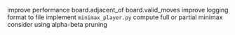 improve performance
    board.adjacent_of
    board.valid_moves
improve logging
    format
    to file
implement `minimax_player.py`
    compute full or partial minimax
    consider using alpha-beta pruning

